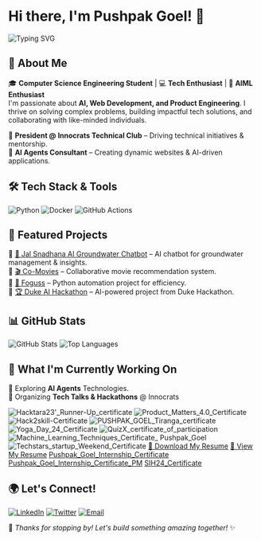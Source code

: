 # Hi there, I'm Pushpak Goel! 👋
![Typing SVG](https://readme-typing-svg.herokuapp.com?font=Fira+Code&pause=800&color=F75C7E&width=435&lines=Artificial+Intelligence;Machine+Learning;AI+Agents)

## 🚀 About Me

🎓 **Computer Science Engineering Student** | 💻 **Tech Enthusiast** | 🚀 **AIML Enthusiast**  
I'm passionate about **AI, Web Development, and Product Engineering**. I thrive on solving complex problems, building impactful tech solutions, and collaborating with like-minded individuals.  

🔹 **President @ Innocrats Technical Club** – Driving technical initiatives & mentorship.  
🔹 **AI Agents Consultant** – Creating dynamic websites & AI-driven applications.

## 🛠️ Tech Stack & Tools

![Python](https://img.shields.io/badge/Python-3776AB?style=for-the-badge&logo=python&logoColor=white)
![Docker](https://img.shields.io/badge/Docker-2496ED?style=for-the-badge&logo=docker&logoColor=white)
![GitHub Actions](https://img.shields.io/badge/GitHub_Actions-2088FF?style=for-the-badge&logo=github-actions&logoColor=white)

## 📌 Featured Projects

🔹 [🚰 Jal Snadhana AI Groundwater Chatbot](https://github.com/pushpakgoel621/Jal-Sandhana-SIH24-Project.git) – AI chatbot for groundwater management & insights.   
🔹 [🎬 Co-Movies](https://github.com/pushpakgoel621/co-movies) – Collaborative movie recommendation system.  
🔹 [🤖 Foguss](https://github.com/pushpakgoel621/foguss) – Python automation project for efficiency.  
🔹 [🏆 Duke AI Hackathon](https://github.com/pushpakgoel621/Duke-Generative-AI-Hackathon) – AI-powered project from Duke Hackathon.  

## 📊 GitHub Stats

![GitHub Stats](https://github-readme-stats.vercel.app/api?username=pushpakgoel621&show_icons=true&theme=radical&cache_seconds=60)
![Top Languages](https://github-readme-stats.vercel.app/api/top-langs/?username=pushpakgoel621&layout=compact&theme=radical&cache_seconds=60)

## 🎯 What I'm Currently Working On

🔹 Exploring **AI Agents** Technologies.  
🔹 Organizing **Tech Talks & Hackathons** @ Innocrats  



![Hacktara23'_Runner-Up_certificate](https://raw.githubusercontent.com/pushpakgoel621/main/assets/Hacktara23'_Runner-Up_certificate.jpeg)
![Product_Matters_4.0_Certificate](https://raw.githubusercontent.com/pushpakgoel621/main/assets/Product_Matters_4.0_Certificate.png)
![Hack2skill-Certificate](https://raw.githubusercontent.com/pushpakgoel621/main/assets/Hack2skill-Certificate.png)
![PUSHPAK_GOEL_Tiranga_certificate](https://raw.githubusercontent.com/pushpakgoel621/main/assets/PUSHPAK_GOEL_Tiranga_certificate.png)
![Yoga_Day_24_Certificate](https://raw.githubusercontent.com/pushpakgoel621/main/assets/Yoga_Day_24_Certificate.png)
![QuizX_certificate_of_participation](https://raw.githubusercontent.com/pushpakgoel621/main/assets/QuizX_certificate_of_participation.jpg)
![Machine_Learning_Techniques_Certificate_ Pushpak_Goel](https://raw.githubusercontent.com/pushpakgoel621/main/assets/Teachnook.jpg)
![Techstars_startup_Weekend_Certificate](https://raw.githubusercontent.com/pushpakgoel621/main/assets/Techstars_startup_Weekend_Certificate.jpeg)
[📄 Download My Resume](https://github.com/pushpakgoel621/main/raw/main/assets/Pushpak_Goel_Resume.pdf)
[📄 View My Resume](https://raw.githubusercontent.com/pushpakgoel621/main/assets/Pushpak_Goel_Resume.pdf)
[Pushpak_Goel_Internship_Certificate](https://raw.githubusercontent.com/pushpakgoel621/main/assets/Pushpak_Goel_Internship_Certificate.pdf)
[Pushpak_Goel_Internship_Certificate_PM](https://raw.githubusercontent.com/pushpakgoel621/main/assets/Pushpak_Goel_Internship_Certificate_PM.pdf)
[SIH24_Certificate](https://raw.githubusercontent.com/pushpakgoel621/main/assets/SIH24_Certificate.pdf)


## 🌍 Let's Connect!

[![LinkedIn](https://img.shields.io/badge/LinkedIn-PushpakGoel-blue?style=for-the-badge&logo=linkedin)](https://www.linkedin.com/in/pushpakgoel56) 
[![Twitter](https://img.shields.io/badge/Twitter-PushpakGoel-blue?style=for-the-badge&logo=twitter)](https://x.com/goel_pushpak) 
[![Email](https://img.shields.io/badge/Email-pushpakgoel56%40gmail.com-red?style=for-the-badge&logo=gmail)](mailto:pushpakgoel56@gmail.com) 

🚀 _Thanks for stopping by! 
Let's build something amazing together!_ ✨


<!---
pushpakgoel621/pushpakgoel621 is a ✨ special ✨ repository because its `README.md` (this file) appears on your GitHub profile.
You can click the Preview link to take a look at your changes.
--->
